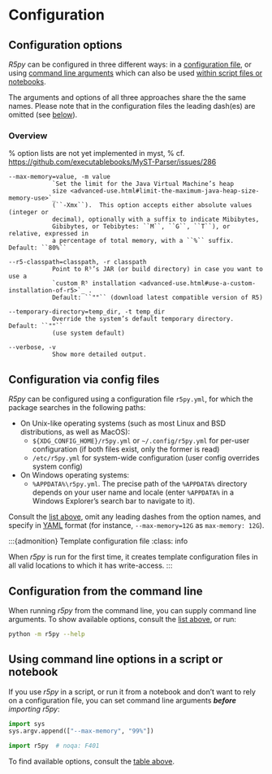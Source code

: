 # Configuration

## Configuration options

*R5py* can be configured in three different ways: in a [configuration
file](#configuration-via-config-files), or using [command line
arguments](#configuration-via-config-files) which can also be used [within
script files or notebooks](#configuration-from-the-command-line). 

The arguments and options of all three approaches share the the same names. Please 
note that in the configuration files the leading dash(es) are omitted (see
[below](#configuration-via-config-files)).


### Overview

% option lists are not yet implemented in myst, 
% cf. https://github.com/executablebooks/MyST-Parser/issues/286

```{eval-rst}
--max-memory=value, -m value
            `Set the limit for the Java Virtual Machine’s heap
            size <advanced-use.html#limit-the-maximum-java-heap-size-memory-use>`_
            (``-Xmx``).  This option accepts either absolute values (integer or
            decimal), optionally with a suffix to indicate Mibibytes,
            Gibibytes, or Tebibytes: ``M``, ``G``, ``T``), or relative, expressed in
            a percentage of total memory, with a ``%`` suffix. Default: ``80%``

--r5-classpath=classpath, -r classpath
            Point to R⁵’s JAR (or build directory) in case you want to use a
            `custom R⁵ installation <advanced-use.html#use-a-custom-installation-of-r5>`_ .
            Default: ``""`` (download latest compatible version of R5)

--temporary-directory=temp_dir, -t temp_dir
            Override the system’s default temporary directory. Default: ``""``
            (use system default)

--verbose, -v
            Show more detailed output.
```


## Configuration via config files

*R5py* can be configured using a configuration file `r5py.yml`, for which the
package searches in the following paths:

- On Unix-like operating systems (such as most Linux and BSD distributions,
  as well as MacOS): 
  - `${XDG_CONFIG_HOME}/r5py.yml` or `~/.config/r5py.yml` for per-user
    configuration (if both files exist, only the former is read)
  - `/etc/r5py.yml` for system-wide configuration (user config overrides system
    config)
- On Windows operating systems:
  - `%APPDATA%\r5py.yml`. The precise path of the `%APPDATA%` directory depends
    on your user name and locale (enter `%APPDATA%` in a Windows Explorer’s search
    bar to navigate to it).

Consult the [list above](#configuration-options), omit any leading dashes from
the option names, and specify in [YAML](https://yaml.org/) format (for
instance, `--max-memory=12G` as `max-memory: 12G`).


:::{admonition} Template configuration file
:class: info

When *r5py* is run for the first time, it creates template configuration files
in all valid locations to which it has write-access.
:::


## Configuration from the command line

When running *r5py* from the command line, you can supply command line
arguments.  To show available options, consult the [list
above](#configuration-options), or run:

```bash
python -m r5py --help
```


## Using command line options in a script or notebook

If you use *r5py* in a script, or run it from a notebook and don’t want to
rely on a configuration file, you can set command line arguments ***before***
*importing r5py*:

```python
import sys
sys.argv.append(["--max-memory", "99%"])

import r5py  # noqa: F401
```

To find available options, consult the [table above](#configuration-options).

